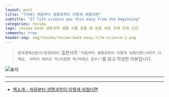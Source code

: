 ```yaml
---  
layout: post  
title: "[리뷰] 처음부터 생명과학이 이렇게 쉬웠다면"  
subtitle: "If life science was this easy from the beginning"  
categories: review  
tags: review book 생명과학 생물 식물 동물 왜 분류 세포 관계 진화 인간   
comments: true  
header-img: img/review/review-book-easy-life-science-1.png
---  
```

  
> `한국경제신문사(한경비피)` 출판사의 `"처음부터 생명과학이 이렇게 쉬웠다면(사마키 다케오, 사마키 에미코 저/이정현 역/박재근 감수)"`를 읽고 작성한 리뷰입니다.  

![표지](https://theorydb.github.io/assets/img/review/review-book-easy-life-science-1.png)  

---

---

* [책소개 - 처음부터 생명과학이 이렇게 쉬웠다면](http://www.yes24.com/Product/Goods/98828872)

